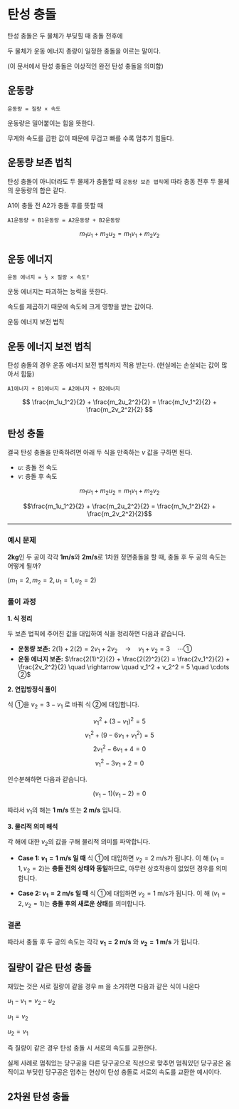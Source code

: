 # 탄성 충돌
탄성 충돌은 두 물체가 부딪힐 때 충돌 전후에

두 물체가 운동 에너지 총량이 일정한 충돌을 이르는 말이다.

(이 문서에서 탄성 충돌은 이상적인 완전 탄성 충돌을 의미함)

## 운동량
```
운동량 = 질량 × 속도
```
운동량은 밀어붙이는 힘을 뜻한다.

무게와 속도를 곱한 값이 때문에 무겁고 빠를 수록 멈추기 힘들다.

## 운동량 보존 법칙
탄성 충돌이 아니더라도 두 물체가 충돌할 때  `운동량 보존 법칙`에 따라 충동 전후 두 물체의 운동량의 합은 같다.

A1이 충돌 전 A2가 충돌 후를 뜻할 때

```
A1운동량 + B1운동량 = A2운동량 + B2운동량
```
$$
m_1u_1 + m_2u_2 = m_1v_1 + m_2v_2
$$

## 운동 에너지
```
운동 에너지 = ½ × 질량 × 속도²
```
운동 에너지는 파괴하는 능력을 뜻한다.

속도를 제곱하기 때문에 속도에 크게 영향을 받는 값이다.

운동 에너지 보전 법칙

## 운동 에너지 보전 법칙
탄성 충돌의 경우 운동 에너지 보전 법칙까지 적용 받는다. (현실에는 손실되는 값이 많아서 힘듦)

```
A1에너지 + B1에너지 = A2에너지 + B2에너지
```

$$
\frac{m_1u_1^2}{2} + \frac{m_2u_2^2}{2} = \frac{m_1v_1^2}{2} + \frac{m_2v_2^2}{2}
$$


## 탄성 충돌
결국 탄성 충돌을 만족하려면 아래 두 식을 만족하는 $v$ 값을 구하면 된다.

- $u$: 충돌 전 속도
- $v$: 충돌 후 속도

$$m_1u_1 + m_2u_2 = m_1v_1 + m_2v_2$$

$$\frac{m_1u_1^2}{2} + \frac{m_2u_2^2}{2} = \frac{m_1v_1^2}{2} + \frac{m_2v_2^2}{2}$$

---
### 예시 문제

**2kg**인 두 공이 각각 **1m/s**와 **2m/s**로 1차원 정면충돌을 할 때, 충돌 후 두 공의 속도는 어떻게 될까?

($m_1=2, m_2=2, u_1=1, u_2=2$)

### 풀이 과정

**1. 식 정리**

두 보존 법칙에 주어진 값을 대입하여 식을 정리하면 다음과 같습니다.

* **운동량 보존:** $2(1) + 2(2) = 2v_1 + 2v_2 \quad \rightarrow \quad v_1 + v_2 = 3 \quad \cdots ①$
* **운동 에너지 보존:** $\frac{2(1)^2}{2} + \frac{2(2)^2}{2} = \frac{2v_1^2}{2} + \frac{2v_2^2}{2} \quad \rightarrow \quad v_1^2 + v_2^2 = 5 \quad \cdots ②$

**2. 연립방정식 풀이**

식 ①을 $v_2 = 3 - v_1$ 로 바꿔 식 ②에 대입합니다.

$$v_1^2 + (3 - v_1)^2 = 5$$
$$v_1^2 + (9 - 6v_1 + v_1^2) = 5$$
$$2v_1^2 - 6v_1 + 4 = 0$$
$$v_1^2 - 3v_1 + 2 = 0$$

인수분해하면 다음과 같습니다.

$$(v_1 - 1)(v_1 - 2) = 0$$

따라서 $v_1$의 해는 **1 m/s** 또는 **2 m/s** 입니다.

**3. 물리적 의미 해석**

각 해에 대한 $v_2$의 값을 구해 물리적 의미를 파악합니다.

* **Case 1: $v_1 = 1 \text{ m/s}$ 일 때**
    식 ①에 대입하면 $v_2 = 2 \text{ m/s}$가 됩니다.
    이 해 $(v_1=1, v_2=2)$는 **충돌 전의 상태와 동일**하므로, 아무런 상호작용이 없었던 경우를 의미합니다.

* **Case 2: $v_1 = 2 \text{ m/s}$ 일 때**
    식 ①에 대입하면 $v_2 = 1 \text{ m/s}$가 됩니다.
    이 해 $(v_1=2, v_2=1)$는 **충돌 후의 새로운 상태**를 의미합니다.

### 결론

따라서 충돌 후 두 공의 속도는 각각 **$v_1 = 2 \text{ m/s}$** 와 **$v_2 = 1 \text{ m/s}$** 가 됩니다.


## 질량이 같은 탄성 충돌
재밌는 것은 서로 질량이 같을 경우 m 을 소거하면 다음과 같은 식이 나온다

$u_1 − v_1 = v_2 − u_2$

$u_1 = v_2$

$u_2 = v_1$

즉 질량이 같은 경우 탄성 충돌 시 서로의 속도를 교환한다.

실제 사례로 멈춰있는 당구공을 다른 당구공으로 직선으로 맞추면 멈춰있던 당구공은 움직이고 부딪힌 당구공은 멈추는 현상이 탄성 충돌로 서로의 속도를 교환한 예시이다.



## 2차원 탄성 충돌
